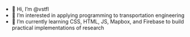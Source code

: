 - 👋 Hi, I’m @vstfl
- 👀 I’m interested in applying programming to transportation engineering
- 🌱 I’m currently learning CSS, HTML, JS, Mapbox, and Firebase to build practical implementations of research


<!---
- ⚡ Fun fact: ...
vstfl/vstfl is a ✨ special ✨ repository because its `README.md` (this file) appears on your GitHub profile.
You can click the Preview link to take a look at your changes.
--->
